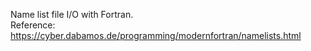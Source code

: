 Name list file I/O with Fortran.  
Reference: https://cyber.dabamos.de/programming/modernfortran/namelists.html